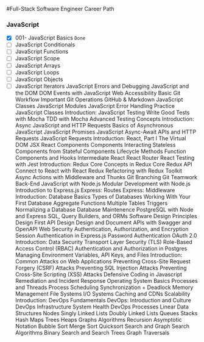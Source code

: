 #Full-Stack Software Engineer Career Path

### JavaScript

- [x] 001- JavaScript Basics `Done`
- [ ] JavaScript Conditionals
- [ ] JavaScript Functions
- [ ] JavaScript Scope
- [ ] JavaScript Arrays
- [ ] JavaScript Loops
- [ ] JavaScript Objects
- [ ] JavaScript Iterators
      JavaScript Errors and Debugging
      JavaScript and the DOM
      DOM Events with JavaScript
      Web Accessibility
      Basic Git Workflow
      Important Git Operations
      GitHub & Markdown
      JavaScript Classes
      JavaScript Modules
      JavaScript Error Handling
      Practice JavaScript Classes
      Introduction: JavaScript Testing
      Write Good Tests with Mocha
      TDD with Mocha
      Advanced Testing Concepts
      Introduction: Async JavaScript and HTTP Requests
      Basics of Asynchronous JavaScript
      JavaScript Promises
      JavaScript Async-Await
      APIs and HTTP Requests
      JavaScript Requests
      Introduction: React, Part I
      The Virtual DOM
      JSX
      React Components
      Components Interacting
      Stateless Components from Stateful Components
      Lifecycle Methods
      Function Components and Hooks
      Intermediate React
      React Router
      React Testing with Jest
      Introduction: Redux
      Core Concepts in Redux
      Core Redux API
      Connect to React with React Redux
      Refactoring with Redux Toolkit
      Async Actions with Middleware and Thunks
      Git Branching
      Git Teamwork
      Back-End JavaScript with Node.js
      Modular Development with Node.js
      Introduction to Express.js
      Express: Routes
      Express: Middleware
      Introduction: Database Basics
      Types of Databases
      Working With Your First Database
      Aggregate Functions
      Multiple Tables
      Triggers
      Normalizing a Database
      Database Maintenence
      PostgreSQL with Node and Express
      SQL, Query Builders, and ORMs
      Software Design Principles
      Design First API Design
      Design and Document APIs with Swagger and OpenAPI
      Web Security
      Authentication, Authorization, and Encryption
      Session Authentication in Express.js
      Password Authentication
      OAuth 2.0
      Introduction: Data Security
      Transport Layer Security (TLS)
      Role-Based Access Control (RBAC)
      Authentication and Authorization in Postgres
      Managing Environment Variables, API Keys, and Files
      Introduction: Common Attacks on Web Applications
      Preventing Cross-Site Request Forgery (CSRF) Attacks
      Preventing SQL Injection Attacks
      Preventing Cross-Site Scripting (XSS) Attacks
      Defensive Coding in Javascript
      Remediation and Incident Response
      Operating System Basics
      Processes and Threads
      Process Scheduling
      Synchronization + Deadlock
      Memory Management
      File Systems
      I/O Systems
      Caching and CDNs
      Scalability
      Introduction: DevOps Fundamentals
      DevOps: Introduction and Culture
      DevOps Infrastructure
      System Health
      DevOps Processes
      Linear Data Structures
      Nodes
      Singly Linked Lists
      Doubly Linked Lists
      Queues
      Stacks
      Hash Maps
      Trees
      Heaps
      Graphs
      Algorithms
      Recursion
      Asymptotic Notation
      Bubble Sort
      Merge Sort
      Quicksort
      Search and Graph Search Algorithms
      Binary Search and Search Trees
      Graph Traversals
